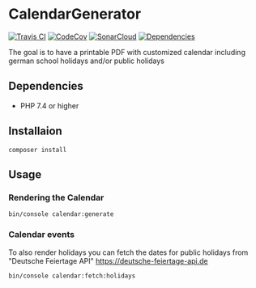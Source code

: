 # CalendarGenerator

[![Travis CI](https://img.shields.io/travis/com/lugark/CalendarGenerator?label=TravisCI)](https://travis-ci.com/github/lugark/jira-metrics)
[![CodeCov](https://img.shields.io/codecov/c/gh/lugark/CalendarGenerator?label=CodeCov)](https://codecov.io/gh/lugark/jira-metrics)
[![SonarCloud](https://img.shields.io/sonar/quality_gate/lugark_CalendarGenerator?server=https%3A%2F%2Fsonarcloud.io)](https://sonarcloud.io/dashboard?id=lugark_jira-metrics)
[![Dependencies](https://img.shields.io/librariesio/github/lugark/CalendarGenerator)](https://img.shields.io/librariesio/github/lugark/jira-metrics)

The goal is to have a printable PDF with customized calendar including german school holidays and/or public holidays

## Dependencies
- PHP 7.4 or higher

## Installaion
```
composer install
```

## Usage 
### Rendering the Calendar
```
bin/console calendar:generate
```

### Calendar events
To also render holidays you can fetch the dates for public holidays from "Deutsche Feiertage API"  https://deutsche-feiertage-api.de 

```
bin/console calendar:fetch:holidays
```